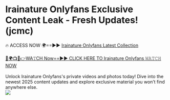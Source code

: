 # Irainature Onlyfans Exclusive Content Leak - Fresh Updates! (jcmc)

🔥 ACCESS NOW 🌍==►► <a href="https://tinyurl.com/kvy9nzfs" rel="nofollow">Irainature Onlyfans Latest Collection</a>
<br><br>
[🔴🌍📺📱👉WA𝚃CH Now==►► CLICK HERE TO Irainature Onlyfans 𝚆𝙰𝚃𝙲𝙷 NOW](https://tinyurl.com/kvy9nzfs)
<br><br>
Unlock Irainature Onlyfans's private videos and photos today! Dive into the newest 2025 content updates and explore exclusive material you won’t find anywhere else.
<br>
<a href="https://tinyurl.com/kvy9nzfs" rel="nofollow" data-target="animated-image.originalLink"><img src="https://camo.githubusercontent.com/8a4f000d20f83aca3bf7ec5f350d767afa0574a8a352519fd8cfa583a6f93a33/68747470733a2f2f692e696d6775722e636f6d2f644a486b345a712e676966" data-canonical-src="https://i.imgur.com/dJHk4Zq.gif" style="max-width: 100%; display: inline-block;" data-target="animated-image.originalImage"></a>
<br>
